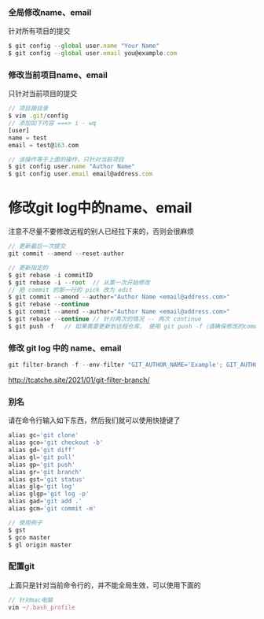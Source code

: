 ### 全局修改name、email

针对所有项目的提交

``` javascript
$ git config --global user.name "Your Name"
$ git config --global user.email you@example.com
```


### 修改当前项目name、email

只针对当前项目的提交

``` javascript
// 项目跟目录
$ vim .git/config
// 添加如下内容 ===> i - wq
[user]
name = test
email = test@163.com
```

``` javascript
// 该操作等于上面的操作，只针对当前项目
$ git config user.name "Author Name"
$ git config user.email email@address.com
```


# 修改git log中的name、email

注意不尽量不要修改远程的别人已经拉下来的，否则会很麻烦

``` javascript
// 更新最后一次提交
git commit --amend --reset-author	
```

``` javascript
// 更新指定的
$ git rebase -i commitID
$ git rebase -i --root  // 从第一次开始修改
// 把 commit 的那一行的 pick 改为 edit
$ git commit --amend --author="Author Name <email@address.com>"
$ git rebase --continue
$ git commit --amend --author="Author Name <email@address.com>"
$ git rebase --continue // 针对两次的情况 -- 两次 continue
$ git push -f   // 如果需要更新到远程仓库， 使用 git push -f（请确保修改的commit 不会影响其他人）
```


### 修改 git log 中的 name、email

```js
git filter-branch -f --env-filter "GIT_AUTHOR_NAME='Example'; GIT_AUTHOR_EMAIL='example@test.com'"
```
http://tcatche.site/2021/01/git-filter-branch/



### 别名

请在命令行输入如下东西，然后我们就可以使用快捷键了

```js
alias gc='git clone'
alias gco='git checkout -b'
alias gd='git diff'
alias gl='git pull'
alias gp='git push'
alias gr='git branch'
alias gst='git status'
alias glg='git log'
alias glgp='git log -p'
alias gad='git add .'
alias gcm='git commit -m'
```

```js
// 使用例子
$ gst
$ gco master
$ gl origin master
```

### 配置git

上面只是针对当前命令行的，并不能全局生效，可以使用下面的

``` js
// 针对mac电脑
vim ~/.bash_profile
```
